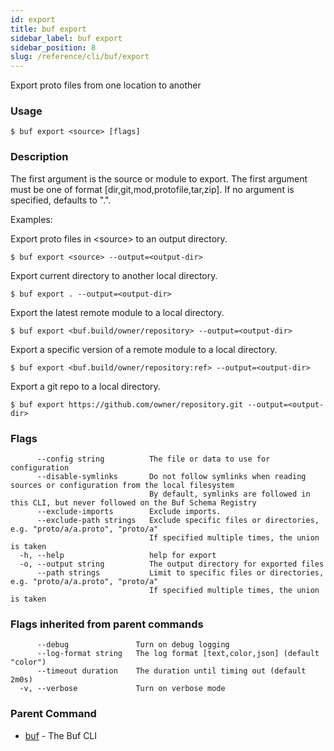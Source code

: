 ```yaml
---
id: export
title: buf export
sidebar_label: buf export
sidebar_position: 8
slug: /reference/cli/buf/export
---
```

Export proto files from one location to another

### Usage
```terminal
$ buf export <source> [flags]
```

### Description

The first argument is the source or module to export.
The first argument must be one of format [dir,git,mod,protofile,tar,zip].
If no argument is specified, defaults to &#34;.&#34;.

Examples:

Export proto files in &lt;source&gt; to an output directory.

```terminal
$ buf export <source> --output=<output-dir>
```

Export current directory to another local directory. 

```terminal
$ buf export . --output=<output-dir>
```

Export the latest remote module to a local directory.

```terminal
$ buf export <buf.build/owner/repository> --output=<output-dir>
```

Export a specific version of a remote module to a local directory.

```terminal
$ buf export <buf.build/owner/repository:ref> --output=<output-dir>
```

Export a git repo to a local directory.

```terminal
$ buf export https://github.com/owner/repository.git --output=<output-dir>
```
 

### Flags

```
      --config string          The file or data to use for configuration
      --disable-symlinks       Do not follow symlinks when reading sources or configuration from the local filesystem
                               By default, symlinks are followed in this CLI, but never followed on the Buf Schema Registry
      --exclude-imports        Exclude imports.
      --exclude-path strings   Exclude specific files or directories, e.g. "proto/a/a.proto", "proto/a"
                               If specified multiple times, the union is taken
  -h, --help                   help for export
  -o, --output string          The output directory for exported files
      --path strings           Limit to specific files or directories, e.g. "proto/a/a.proto", "proto/a"
                               If specified multiple times, the union is taken
```

### Flags inherited from parent commands

```
      --debug               Turn on debug logging
      --log-format string   The log format [text,color,json] (default "color")
      --timeout duration    The duration until timing out (default 2m0s)
  -v, --verbose             Turn on verbose mode
```

### Parent Command

* [buf](../buf)	 - The Buf CLI
